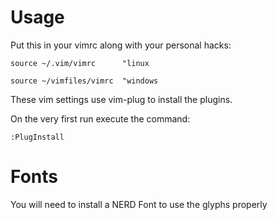 # Usage
Put this in your vimrc along with your personal hacks:

`source ~/.vim/vimrc      "linux`

`source ~/vimfiles/vimrc  "windows`

These vim settings use vim-plug to install the plugins.

On the very first run execute the command:

`:PlugInstall`

# Fonts
You will need to install a NERD Font to use the glyphs properly
